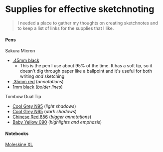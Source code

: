 # Supplies for effective sketchnoting
> I needed a place to gather my thoughts on creating sketchnotes and to keep a list of links for the supplies that I like.

#### Pens

Sakura Micron
- [.45mm black](http://amzn.com/B007OQ2RPE)
  - This is the pen I use about 95% of the time. It has a soft tip, so it doesn't dig through paper like a ballpoint and it's useful for both writing _and_ sketching
- [.35mm red](http://amzn.com/B0019CZZBW) (_annotations_)
- [1mm black](http://amzn.com/B0026HL23Y) (_bolder lines_)

Tombow Dual Tip
- [Cool Grey N95](http://amzn.com/B000KNQ0NS) (_light shadows_)
- [Cool Grey N65](http://amzn.com/B000KNJUOY) (_dark shadows_)
- [Chinese Red 856](http://amzn.com/B000XAORFQ) (_bigger annotations_)
- [Baby Yellow 090](http://amzn.com/B000KNJUBW) (_highlights and emphasis_)

#### Notebooks
[Moleskine XL](http://amzn.com/8883707265)
